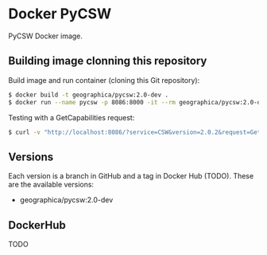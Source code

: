 # Docker PyCSW

PyCSW Docker image.

## Building image clonning this repository
Build image and run container (cloning this Git repository):

```bash
$ docker build -t geographica/pycsw:2.0-dev .
$ docker run --name pycsw -p 8086:8000 -it --rm geographica/pycsw:2.0-dev python /var/www/pycsw/csw.wsgi
```
Testing with a GetCapabilities request:

```bash
$ curl -v "http://localhost:8086/?service=CSW&version=2.0.2&request=GetCapabilities"
```

## Versions

Each version is a branch in GitHub and a tag in Docker Hub (TODO). These are the available versions:

- geographica/pycsw:2.0-dev


## DockerHub

TODO
